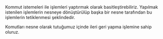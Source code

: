 Kommut istemeleri ile işlemleri yaptırmak olarak basitleştirebiliriz. Yapılmak istenilen işlemlerin nesneye dönüştürülüp başka bir nesne tarafından bu işlemlerin tetiklenmesi şeklindedir.

Komutları nesne olarak tutuğumuz içinde ileri geri yapma işlemine sahip oluruz.